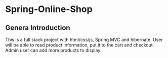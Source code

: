 # Spring-Online-Shop



## Genera Introduction 
This is a full stack project with html/css/js, Spring MVC and hibernate. 
User will be able to read product information, put it to the cart and checkout. 
Admin user can add more products to display.
